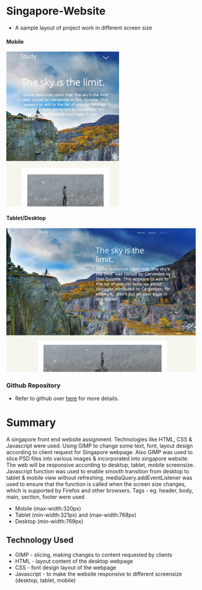 # Singapore-Website 

* A sample layout of project work in different screen size

#### Mobile ####
<img src="./images/mobile.jpg" alt="drawing" style="width:300px;"/>

 #### Tablet/Desktop ####
<img src="./images/desktop.jpg" alt="drawing" style="width:600px;"/>

### Github Repository
- Refer to github over [here](https://github.com/xunne899/front-end-assignment) for more details.

# Summary
A singapore front end website assignment. Technologies like HTML, CSS & Javascript were used. Using GIMP to change some text, font, layout design according to client request for Singapore webpage. Also GIMP was used to slice PSD files into various images & incorporated into singapore website. The web will be responsive according to desktop, tablet, mobile screensize. Javascript function was used to enable smooth transition from desktop to tablet & mobile view without refreshing.
mediaQuery.addEventListener was used to ensure that the function is called when the screen size changes, which is supported by Firefox and other browsers.
Tags - eg. header, body, main, section, footer were used

- Mobile (max-width:320px)
- Tablet (min-width:321px) and (max-width:768px)
- Desktop (min-width:769px)

## Technology Used 
- GIMP - slicing, making changes to content requested by clients
- HTML - layout content of the desktop webpage
- CSS - font design layout of the webpage
- Javascript - to make the website responsive to different screensize (desktop, tablet, mobile)
